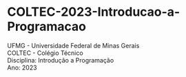 # COLTEC-2023-Introducao-a-Programacao
UFMG - Universidade Federal de Minas Gerais  
COLTEC -  Colégio Técnico  
Disciplina: Introdução a Programação  
Ano: 2023
